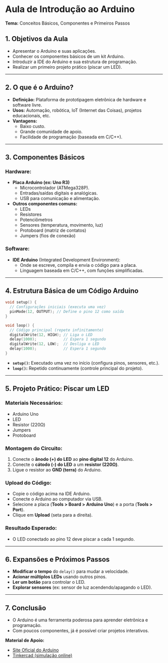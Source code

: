 # **Aula de Introdução ao Arduino**  
**Tema:** Conceitos Básicos, Componentes e Primeiros Passos  

## **1. Objetivos da Aula**  
- Apresentar o Arduino e suas aplicações.  
- Conhecer os componentes básicos de um kit Arduino.  
- Introduzir a IDE do Arduino e sua estrutura de programação.  
- Realizar um primeiro projeto prático (piscar um LED).  

---  

## **2. O que é o Arduino?**  
- **Definição:** Plataforma de prototipagem eletrônica de hardware e software livre.  
- **Usos:** Automação, robótica, IoT (Internet das Coisas), projetos educacionais, etc.  
- **Vantagens:**  
  - Baixo custo.  
  - Grande comunidade de apoio.  
  - Facilidade de programação (baseada em C/C++).  

---  

## **3. Componentes Básicos**  
### **Hardware:**  
- **Placa Arduino (ex: Uno R3)**  
  - Microcontrolador (ATMega328P).  
  - Entradas/saídas digitais e analógicas.  
  - USB para comunicação e alimentação.  
- **Outros componentes comuns:**  
  - LEDs  
  - Resistores  
  - Potenciômetros  
  - Sensores (temperatura, movimento, luz)  
  - Protoboard (matriz de contatos)  
  - Jumpers (fios de conexão)  

### **Software:**  
- **IDE Arduino** (Integrated Development Environment):  
  - Onde se escreve, compila e envia o código para a placa.  
  - Linguagem baseada em C/C++, com funções simplificadas.  

---  

## **4. Estrutura Básica de um Código Arduino**  
```cpp
void setup() {
  // Configurações iniciais (executa uma vez)
  pinMode(12, OUTPUT); // Define o pino 12 como saída
}

void loop() {
  // Código principal (repete infinitamente)
  digitalWrite(12, HIGH); // Liga o LED
  delay(1000);            // Espera 1 segundo
  digitalWrite(12, LOW);  // Desliga o LED
  delay(1000);            // Espera 1 segundo
}
```
- **`setup()`:** Executado uma vez no início (configura pinos, sensores, etc.).  
- **`loop()`:** Repetido continuamente (controle principal do projeto).  

---  

## **5. Projeto Prático: Piscar um LED**  
### **Materiais Necessários:**  
- Arduino Uno  
- LED  
- Resistor (220Ω)  
- Jumpers  
- Protoboard  

### **Montagem do Circuito:**  
1. Conecte o **ânodo (+) do LED** ao **pino digital 12** do Arduino.  
2. Conecte o **cátodo (-) do LED** a um **resistor (220Ω)**.  
3. Ligue o resistor ao **GND (terra)** do Arduino.  

### **Upload do Código:**  
- Copie o código acima na IDE Arduino.  
- Conecte o Arduino ao computador via USB.  
- Selecione a placa (**Tools > Board > Arduino Uno**) e a porta (**Tools > Port**).  
- Clique em **Upload** (seta para a direita).  

### **Resultado Esperado:**  
- O LED conectado ao pino 12 deve piscar a cada 1 segundo.  

---  

## **6. Expansões e Próximos Passos**  
- **Modificar o tempo** do `delay()` para mudar a velocidade.  
- **Acionar múltiplos LEDs** usando outros pinos.  
- **Ler um botão** para controlar o LED.  
- **Explorar sensores** (ex: sensor de luz acendendo/apagando o LED).  

---  

## **7. Conclusão**  
- O Arduino é uma ferramenta poderosa para aprender eletrônica e programação.  
- Com poucos componentes, já é possível criar projetos interativos.  

**Material de Apoio:**  
- [Site Oficial do Arduino](https://www.arduino.cc/)  
- [Tinkercad (simulação online)](https://www.tinkercad.com/)  
